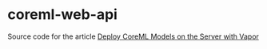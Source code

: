 # coreml-web-api

Source code for the article [Deploy CoreML Models on the Server with Vapor](https://medium.com/@drewalth/deploy-coreml-models-on-the-server-with-vapor-48809a853fae)